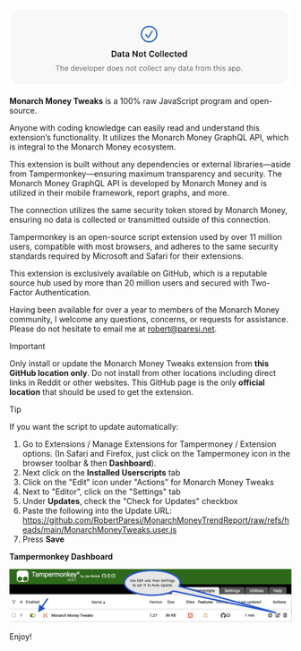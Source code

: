 
![Settings](/images/MM_SettingsDeveloper.png)

**Monarch Money Tweaks** is a 100% raw JavaScript program and open-source.   

Anyone with coding knowledge can easily read and understand this extension’s functionality. It utilizes the Monarch Money GraphQL API, which is integral to the Monarch Money ecosystem. 

This extension is built without any dependencies or external libraries—aside from Tampermonkey—ensuring maximum transparency and security. The Monarch Money GraphQL API is developed by Monarch Money and is utilized in their mobile framework, report graphs, and more.

The connection utilizes the same security token stored by Monarch Money, ensuring no data is collected or transmitted outside of this connection. 

Tampermonkey is an open-source script extension used by over 11 million users, compatible with most browsers, and adheres to the same security standards required by Microsoft and Safari for their extensions. 

This extension is exclusively available on GitHub, which is a reputable source hub used by more than 20 million users and secured with Two-Factor Authentication. 

Having been available for over a year to members of the Monarch Money community, I welcome any questions, concerns, or requests for assistance. Please do not hesitate to email me at robert@paresi.net.


> [!IMPORTANT]
> Only install or update the Monarch Money Tweaks extension from **this GitHub location only**. Do not install from other locations including direct links in Reddit or other websites.  This GitHub page is the only **official location** that should be used to get the extension.

> [!TIP]
> If you want the script to update automatically:

1. Go to Extensions / Manage Extensions for Tampermoney / Extension options. (In Safari and Firefox, just click on the Tampermoney icon in the browser toolbar & then **Dashboard**).
2. Next click on the **Installed Userscripts** tab
3. Click on the "Edit" icon under "Actions" for Monarch Money Tweaks
4. Next to "Editor", click on the "Settings" tab
5. Under **Updates**, check the "Check for Updates" checkbox
6. Paste the following into the Update URL: https://github.com/RobertParesi/MonarchMoneyTrendReport/raw/refs/heads/main/MonarchMoneyTweaks.user.js
7. Press **Save**

**Tampermonkey Dashboard**

![Settings](/images/MM_Chrome1.png)


Enjoy!
